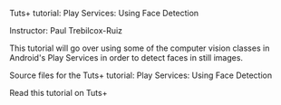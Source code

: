 Tuts+ tutorial: Play Services: Using Face Detection

Instructor: Paul Trebilcox-Ruiz

This tutorial will go over using some of the computer vision classes in Android's Play Services in order to detect faces in still images.

Source files for the Tuts+ tutorial: Play Services: Using Face Detection

Read this tutorial on Tuts+
